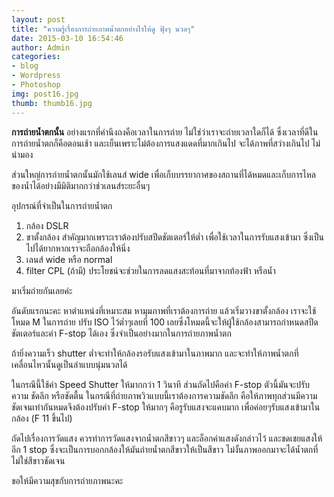 ```yaml
---
layout: post
title: "ความรู้เรื่องการถ่ายภาพน้ำตกอย่างไรให้ดู ฟุ้งๆ นวลๆ"
date: 2015-03-10 16:54:46
author: Admin
categories: 
- blog 
- Wordpress
- Photoshop
img: post16.jpg
thumb: thumb16.jpg
---
```

<b>การถ่ายน้ำตกนั้น</b> อย่างแรกที่คำนึงถงคือเวลาในการถ่าย ไม่ใช่ว่าเราจะถ่ายเวลาใดก็ได้ ซึ่งเวลาที่ดีในการถ่ายน้ำตกก็คือตอนเช้า และเย็นเพราะไม่ต้องการแสงแดดที่มากเกินไป จะได้ภาพที่สว่างเกินไป ไม่น่ามอง

ส่วนใหญ่การถ่ายน้ำตกนั้นมักใช้เลนส์ wide เพื่อเก็บบรรยากาศของสถานที่ได้หมดและเก็บการไหลของน้ำได้อย่างมีมิติมากกว่าช่วเลนส์ระยะอื่นๆ 

อุปกรณ์ที่จำเป็นในการถ่ายน้ำตก

1. กล้อง DSLR
2. ขาตั้งกล้อง สำคัญมากเพราะเราต้องปรับสปีดชัตเตอร์ให้ต่ำ เพื่อใช้เวลาในการรับแสงเข้ามา ซึ่งเป็นไปได้ยากหากเราจะถือกล้องให้นิ่ง
3. เลนส์ wide หรือ normal
4. filter CPL (ถ้ามี) ประโยชน์จะช่วยในการลดแสงสะท้อนที่มาจากท้องฟ้า หรือน้ำ

มาเริ่มถ่ายกันเลยค่ะ

อันดับแรกนะคะ หาตำแหน่งที่เหมาะสม หามุมภาพที่เราต้องการถ่าย แล้วเริ่มวางขาตั้งกล้อง เราจะใช้โหมด M ในการถ่าย ปรับ ISO ไว้ต่ำๆเลยที่ 100  เลยซึ่งโหมดนี้จะให้ผู้ใช้กล้องสามารถกำหนดสปีดชัตเตอร์และค่า F-stop ได้เอง ซึ่งจำเป็นอย่างมากในการถ่ายภาพน้ำตก

ถ้ายิ่งความเร็ว shutter ต่ำจะทำให้กล้องรอรับแสงเข้ามาในภาพมาก และจะทำให้ภาพน้ำตกที่เคลื่อนไหวนั้นดูเป็นลำแบบนุ่มนวลได้ 

ในกรณีนี้ใช้ค่า Speed Shutter ให้มากกว่า 1 วินาที ส่วนถัดไปคือค่า F-stop ตัวนี้มันจะปรับความ ชัดลึก หรือชัดตื้น ในกรณีที่ถ่ายภาพวิวแบบนี้เราต้องการความชัดลึก คือให้ภาพทุกส่วนมีความชัดเจนเท่ากันหมดจึงต้องปรับค่า F-stop ให้มากๆ คือรูรับแสงจะแคบมาก เพื่อค่อยๆรับแสงเข้ามาในกล้อง (F 11 ขึ้นไป) 

ถัดไปเรื่องการวัดแสง ควรทำการวัดแสงจากน้ำตกสีขาวๆ และล็อกค่าแสงดังกล่าวไว้ และชดเชยแสงให้อีก 1 stop ซึ่งจะเป็นการบอกกล้องให้มันถ่ายน้ำตกสีขาวให้เป็นสีขาว ไม่งั้นภาพออกมาจะได้น้ำตกที่ไม่ใช่สีขาวชัดเจน 
 

ขอให้มีความสุขกับการถ่ายภาพนะคะ

 <!--more-->


[hampden]: https://github.com/jekyll/jekyll